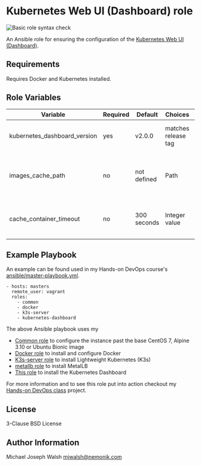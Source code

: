 # Kubernetes Web UI (Dashboard) role

![Basic role syntax check](https://github.com/nemonik/kubernetes-dashboard/workflows/Basic%20role%20syntax%20check/badge.svg)

An Ansible role for ensuring the configuration of the [Kubernetes Web UI (Dashboard)](https://metallb.universe.tf/).

## Requirements

Requires Docker and Kubernetes installed.

## Role Variables

| Variable                     | Required | Default               | Choices             | Comments                                         |
|------------------------------|----------|-----------------------|---------------------|--------------------------------------------------|
| kubernetes_dashboard_version | yes      | v2.0.0                | matches release tag | Kubernetes Dashboard version to install          |
| images_cache_path            | no       | not defined           | Path                | Path to folder used to cache saved Docker images |
| cache_container_timeout      | no       | 300 seconds           | Integer value       | Number of seconds before Ansible times out       |

## Example Playbook

An example can be found used in my Hands-on DevOps course's [ansible/master-playbook.yml](https://github.com/nemonik/hands-on-DevOps/blob/master/ansible/master-playbook.yml).

```
- hosts: masters
  remote_user: vagrant
  roles:
    - common
    - docker
    - k3s-server
    - kubernetes-dashboard
```


The above Ansible playbook uses my

- [Common role](https://github.com/nemonik/common-role) to configure the instance past the base CentOS 7, Alpine 3.10 or Ubuntu Bionic image
- [Docker role](https://github.com/nemonik/docker-role) to install and configure Docker
- [K3s-server role](https://github.com/nemonik/k3s-server-role) to install Lightweight Kubernetes (K3s)
- [metallb role](https://github.com/nemonik/metallb-role) to install MetalLB
- [This role](https://github.com/nemonik/kubernetes-dashboard-role) to install the Kubernetes Dashboard

For more information and to see this role put into action checkout my [Hands-on DevOps class](https://github.com/nemonik/hands-on-DevOps) project.

## License

3-Clause BSD License

## Author Information

Michael Joseph Walsh <mjwalsh@nemonik.com>
